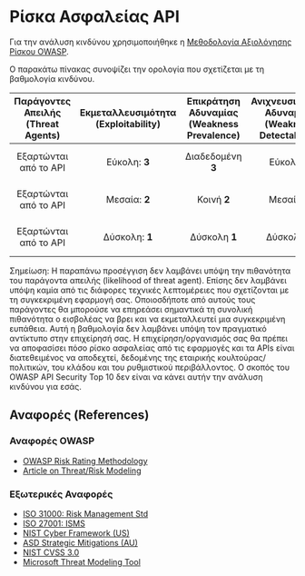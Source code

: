 Ρίσκα Ασφαλείας API
==================

Για την ανάλυση κινδύνου χρησιμοποιήθηκε η [Μεθοδολογία Αξιολόγησης Ρίσκου OWASP][1].

Ο παρακάτω πίνακας συνοψίζει την ορολογία που σχετίζεται με τη βαθμολογία κινδύνου.

| Παράγοντες Απειλής (Threat Agents) | Εκμεταλλευσιμότητα (Exploitability) | Επικράτηση Αδυναμίας (Weakness Prevalence) | Ανιχνευσιμότητα Αδυναμίας (Weakness Detectability) | Τεχνικός Αντίκτυπος (Technical Impact) | Επιχειρησιακές Επιπτώσεις (Business Impacts) |
| :-: | :-: | :-: | :-: | :-: | :-: |
| Εξαρτώνται από το API | Εύκολη: **3** | Διαδεδομένη **3** | Εύκολη **3** | Σοβαρός **3** | Εξαρτώνται από την επιχείρηση |
| Εξαρτώνται από το API | Μεσαία: **2** | Κοινή **2** | Μεσαία **2** | Μεσαίος **2** | Εξαρτώνται από την επιχείρηση |
| Εξαρτώνται από το API | Δύσκολη: **1** | Δύσκολη **1** | Δύσκολη **1** | Μικρός **1** | Εξαρτώνται από την επιχείρηση |

Σημείωση: Η παραπάνω προσέγγιση δεν λαμβάνει υπόψη την πιθανότητα του παράγοντα απειλής (likelihood of threat agent). Επίσης δεν λαμβάνει υπόψη καμία από τις διάφορες τεχνικές λεπτομέρειες που σχετίζονται με τη συγκεκριμένη εφαρμογή σας. Οποιοσδήποτε από αυτούς τους παράγοντες θα μπορούσε να επηρεάσει σημαντικά τη συνολική πιθανότητα ο εισβολέας να βρει και να εκμεταλλευτεί μια συγκεκριμένη ευπάθεια. Αυτή η βαθμολογία δεν λαμβάνει υπόψη τον πραγματικό αντίκτυπο στην επιχείρησή σας. Η επιχείρηση/οργανισμός σας θα πρέπει να αποφασίσει πόσο ρίσκο ασφαλείας από τις εφαρμογές και τα APIs είναι διατεθειμένος να αποδεχτεί, δεδομένης της εταιρικής κουλτούρας/πολιτικών, του κλάδου και του ρυθμιστικού περιβάλλοντος. Ο σκοπός του OWASP API Security Top 10 δεν είναι να κάνει αυτήν την ανάλυση κινδύνου για εσάς.

## Αναφορές (References)

### Αναφορές OWASP

* [OWASP Risk Rating Methodology][1]
* [Article on Threat/Risk Modeling][2]

### Εξωτερικές Αναφορές

* [ISO 31000: Risk Management Std][3]
* [ISO 27001: ISMS][4]
* [NIST Cyber Framework (US)][5]
* [ASD Strategic Mitigations (AU)][6]
* [NIST CVSS 3.0][7]
* [Microsoft Threat Modeling Tool][8]

[1]: https://www.owasp.org/index.php/OWASP_Risk_Rating_Methodology
[2]: https://www.owasp.org/index.php/Threat_Risk_Modeling
[3]: https://www.iso.org/iso-31000-risk-management.html
[4]: https://www.iso.org/isoiec-27001-information-security.html
[5]: https://www.nist.gov/cyberframework
[6]: https://www.asd.gov.au/infosec/mitigationstrategies.htm
[7]: https://nvd.nist.gov/vuln-metrics/cvss/v3-calculator
[8]: https://www.microsoft.com/en-us/download/details.aspx?id=49168

